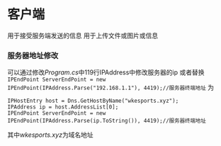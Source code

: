 # 客户端
用于接受服务端发送的信息
用于上传文件或图片或信息
### 服务器地址修改
可以通过修改*Program.cs*中119行IPAddress中修改服务器的ip
或者替换
`IPEndPoint ServerEndPoint = new IPEndPoint(IPAddress.Parse("192.168.1.1"), 4419);//服务器终端地址`
为
```
IPHostEntry host = Dns.GetHostByName("wkesports.xyz");
IPAddress ip = host.AddressList[0];
IPEndPoint ServerEndPoint = new IPEndPoint(IPAddress.Parse(ip.ToString()), 4419);//服务器终端地址
```
其中*wkesports.xyz*为域名地址
